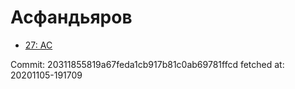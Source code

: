 # Асфандьяров
- [27: AC](27.md)

Commit: 20311855819a67feda1cb917b81c0ab69781ffcd
 fetched at: 20201105-191709
